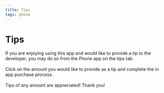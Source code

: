 ```yaml
---
title: Tips
tags: phone
---
```


# Tips
If you are enjoying using this app and would like to provide a tip to the developer, you may do so from the Phone app on the tips tab.
<br/>
<br/>
Click on the amount you would like to provide as a tip and complete the in app purchase process.
<br/>
<br/>
Tips of any amount are appreciated! Thank you!